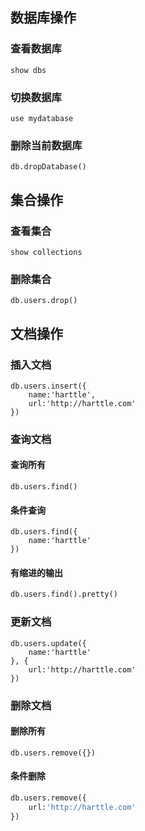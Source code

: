 ## 数据库操作

### 查看数据库

```
show dbs
```

### 切换数据库

```
use mydatabase
```

### 删除当前数据库

```
db.dropDatabase()
```

## 集合操作

### 查看集合

```
show collections
```

### 删除集合

```
db.users.drop()
```

## 文档操作

### 插入文档

```
db.users.insert({
    name:'harttle',
    url:'http://harttle.com'
})
```

### 查询文档

#### 查询所有

```
db.users.find()
```

#### 条件查询

```
db.users.find({
    name:'harttle'
})
```

#### 有缩进的输出

```sql
db.users.find().pretty()
```

### 更新文档

```
db.users.update({
    name:'harttle'
}, {
    url:'http://harttle.com'    
})
```

### 删除文档

#### 删除所有

```
db.users.remove({})
```

#### 条件删除

```sql
db.users.remove({
    url:'http://harttle.com'
})
```